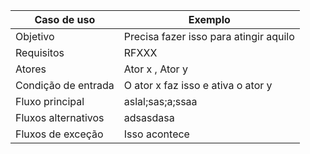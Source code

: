 | Caso de uso         | Exemplo                                |
| ------------------- | -------------------------------------- |
| Objetivo            | Precisa fazer isso para atingir aquilo |
| Requisitos          | RFXXX                                  |
| Atores              | Ator x , Ator y                        |
| Condição de entrada | O ator x faz isso e ativa o ator y     |
| Fluxo principal     | aslal;sas;a;ssaa                       |
| Fluxos alternativos | adsasdasa                              |
| Fluxos de exceção   | Isso acontece                          |
